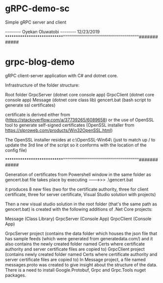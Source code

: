 # gRPC-demo-sc
 Simple gRPC server and client
 
 -------- Oyekan Oluwatobi -------- 12/23/2019
***************************""""""""""""""""""""""""""""""""""""""############
# grpc-blog-demo



gRPC client-server application with C# and dotnet core.

Infrastructure of the folder structure:

Root folder
GrpcServer (dotnet core console app)
GrpcClient (dotnet core console app)
Message (dotnet core class lib)
gencert.bat (bash script to generate ssl certificates)

certificate is derived either from (https://stackoverflow.com/a/37739265/6089658) or the use of OpenSSL tool to generate self-signed certificates (OpenSSL installer from https://slproweb.com/products/Win32OpenSSL.html)

The OpenSSL installer resides at c:\OpenSSL-Win64\ (just to match up /  to update the 3rd line of the script so it conforms with the location of the config file)


***************************""""""""""""""""""""""""""""""""""""""############

Generation of certificates from Powershell window in the same folder as gencert.bat file  takes place by executing --->>> .\gencert.bat

it produces 8 new files (two for the certificate authority, three for client certificate, three for server certificate, Visual Studio solution with projects)

Then a new visual studio solution in the root folder (that's the same path as gencert.bat) is created with the following additions of .Net Core projects:

Message (Class Library)
GrpcServer (Console App)
GrpcClient (Console App)

GrpcServer project (contains the data folder which houses the json file that has sample feeds (which were generated from generatedata.com/)
and it also contains the newly created folder named Certs where certificate authority and server certificate files are copied to)
GrpcClient project (contains newly created folder named Certs where certificate authority and server certificate files are copied to)
In Message project, a file named messages.proto was created to give insight about the structure of the data. 
There is a need to install Google.Protobuf, Grpc and Grpc.Tools nuget packages.

